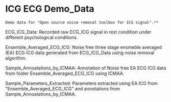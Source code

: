   # ICG ECG Demo_Data
    Demo data for "Open source noise removal toolbox for ICG signal".**
  
  ECG_ICG_Data:  Recorded raw ECG_ICG signal in rest condition under different psychological conditions.
  
  Ensemble_Averaged_ECG_ICG:  Noise free three stage ensmeble averaged (EA) ECG ICG data generated from ECG_ICG_Data using noise removal algorithm.
  
  Sample_Annoatations_by_ICMAA: Annotation of Noise free EA ECG ICG data from folder Ensemble_Averaged_ECG_ICG using ICMAA.
  
  Sample_Parameters_Extracted: Parameters extracted using EA ICG from "Ensemble_Averaged_ECG_ICG" and annotations from Sample_Annoatations_by_ICMAA.
 
